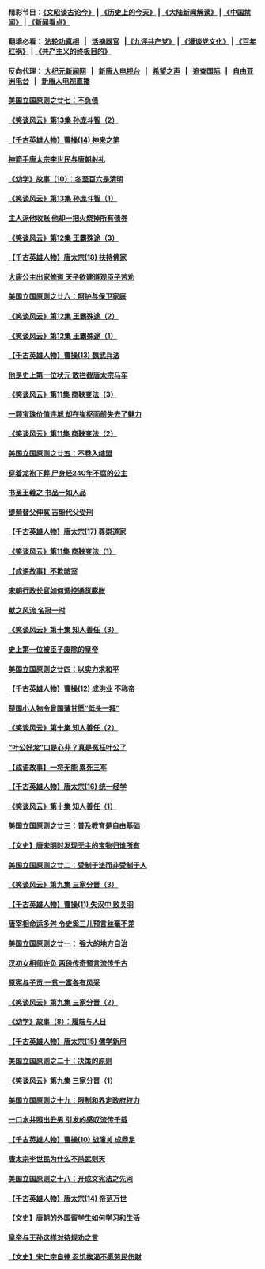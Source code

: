 #### 精彩节目：[《文昭谈古论今》](http://155.138.205.71/wenzhao) | [《历史上的今天》](http://155.138.205.71/today-in-history) | [《大陆新闻解读》](http://155.138.205.71/ntdtv-comedy) | [《中国禁闻》](http://155.138.205.71/ntdtv-news) | [《新闻看点》](http://155.138.205.71/news-insight) 

 #### 翻墙必看： [法轮功真相](http://155.138.205.71:10000/videos/truth.html) &nbsp;&nbsp;|&nbsp;&nbsp; [活摘器官](http://155.138.205.71:10000/videos/res/Organs/) &nbsp;&nbsp;|[《九评共产党》](http://155.138.205.71:10000/videos/jiuping) | [《漫谈党文化》](http://155.138.205.71:10000/videos/mtdwh) | [《百年红祸》](http://155.138.205.71:10000/videos/bnhh) | [《共产主义的终极目的》](http://155.138.205.71:10000/videos/res/zjmd) 

 #### 反向代理： [大纪元新闻网](http://155.138.205.71:10080/) &nbsp;&nbsp;|&nbsp;&nbsp; [新唐人电视台](http://155.138.205.71:8000/) &nbsp;&nbsp;|&nbsp;&nbsp; [希望之声](http://155.138.205.71:8200/) &nbsp;&nbsp;|&nbsp;&nbsp; [追查国际](http://155.138.205.71:10010/) &nbsp;&nbsp;|&nbsp;&nbsp; [自由亚洲电台](http://155.138.205.71:9800/) &nbsp;&nbsp;|&nbsp;&nbsp; [新唐人电视直播](http://155.138.205.71/) 

#### [美国立国原则之廿七：不负债](../pages/nsc975/n11060818.md?t=02280336) 

#### [《笑谈风云》第13集 孙庞斗智（2）](../pages/nsc975/n11070199.md?t=02280336) 

#### [【千古英雄人物】曹操(14) 神来之笔](../pages/nsc975/n7783346.md?t=02280336) 

#### [神箭手唐太宗李世民与唐朝射礼](../pages/nsc975/n11050034.md?t=02280336) 

#### [《幼学》故事（10）：冬至百六是清明](../pages/nsc975/n11025760.md?t=02280336) 

#### [《笑谈风云》第13集 孙庞斗智（1）](../pages/nsc975/n11070158.md?t=02280336) 

#### [主人派他收账 他却一把火烧掉所有债券](../pages/nsc975/n11070431.md?t=02280336) 

#### [《笑谈风云》第12集 王霸殊途（3）](../pages/nsc975/n11058708.md?t=02280336) 

#### [【千古英雄人物】唐太宗(18) 扶持佛家](../pages/nsc975/n8046271.md?t=02280336) 

#### [大唐公主出家修道 天子欲建道观臣子苦劝](../pages/nsc975/n11053988.md?t=02280336) 

#### [美国立国原则之廿六：呵护与保卫家庭](../pages/nsc975/n11056028.md?t=02280336) 

#### [《笑谈风云》第12集 王霸殊途（2）](../pages/nsc975/n11058661.md?t=02280336) 

#### [《笑谈风云》第12集 王霸殊途（1）](../pages/nsc975/n11058612.md?t=02280336) 

#### [【千古英雄人物】曹操(13) 魏武兵法](../pages/nsc975/n7783342.md?t=02280336) 

#### [他是史上第一位状元 敢拦截唐太宗马车](../pages/nsc975/n11064238.md?t=02280336) 

#### [《笑谈风云》第11集 商鞅变法（3）](../pages/nsc975/n11051540.md?t=02280336) 

#### [一颗宝珠价值连城 却在崔枢面前失去了魅力](../pages/nsc975/n11049666.md?t=02280336) 

#### [《笑谈风云》第11集 商鞅变法（2）](../pages/nsc975/n11051527.md?t=02280336) 

#### [美国立国原则之廿五：不卷入结盟](../pages/nsc975/n11049916.md?t=02280336) 

#### [穿着龙袍下葬 尸身经240年不腐的公主](../pages/nsc975/n11058573.md?t=02280336) 

#### [书圣王羲之 书品一如人品](../pages/nsc975/n10961724.md?t=02280336) 

#### [缇萦替父伸冤 吉翂代父受刑](../pages/nsc975/n3780463.md?t=02280336) 

#### [【千古英雄人物】唐太宗(17) 尊崇道家](../pages/nsc975/n8046261.md?t=02280336) 

#### [《笑谈风云》第11集 商鞅变法（1）](../pages/nsc975/n11051459.md?t=02280336) 

#### [【成语故事】不欺暗室](../pages/nsc975/n11056002.md?t=02280336) 

#### [宋朝行政长官如何调控通货膨胀](../pages/nsc975/n11055933.md?t=02280336) 

#### [献之风流 名冠一时](../pages/nsc975/n11011196.md?t=02280336) 

#### [《笑谈风云》第十集 知人善任（3）](../pages/nsc975/n11044990.md?t=02280336) 

#### [史上第一位被臣子废除的皇帝](../pages/nsc975/n11053637.md?t=02280336) 

#### [美国立国原则之廿四：以实力求和平](../pages/nsc975/n11046955.md?t=02280336) 

#### [【千古英雄人物】曹操(12) 成洪业 不称帝](../pages/nsc975/n7783338.md?t=02280336) 

#### [楚国小人物令曾国藩甘愿“低头一拜”](../pages/nsc975/n11013087.md?t=02280336) 

#### [《笑谈风云》第十集 知人善任（2）](../pages/nsc975/n11044937.md?t=02280336) 

#### [“叶公好龙”口是心非？真是冤枉叶公了](../pages/nsc975/n11008777.md?t=02280336) 

#### [【成语故事】一将无能 累死三军](../pages/nsc975/n11046538.md?t=02280336) 

#### [【千古英雄人物】唐太宗(16) 统一经学](../pages/nsc975/n8046259.md?t=02280336) 

#### [《笑谈风云》第十集 知人善任（1）](../pages/nsc975/n11032532.md?t=02280336) 

#### [美国立国原则之廿三：普及教育是自由基础](../pages/nsc975/n11044655.md?t=02280336) 

#### [【文史】唐宋明时发现无主的宝物归谁所有](../pages/nsc975/n11036075.md?t=02280336) 

#### [美国立国原则之廿二：受制于法而非受制于人](../pages/nsc975/n11038266.md?t=02280336) 

#### [《笑谈风云》第九集 三家分晋（3）](../pages/nsc975/n11028646.md?t=02280336) 

#### [【千古英雄人物】曹操(11) 失汉中 败关羽](../pages/nsc975/n7783328.md?t=02280336) 

#### [唐宰相命运多舛 令史奚三儿预言丝毫不差](../pages/nsc975/n334750.md?t=02280336) 

#### [美国立国原则之廿一： 强大的地方自治](../pages/nsc975/n11036069.md?t=02280336) 

#### [汉初女相师许负 两段传奇预言流传千古](../pages/nsc975/n11035453.md?t=02280336) 

#### [原宪与子贡 一贫一富各有风采](../pages/nsc975/n11013094.md?t=02280336) 

#### [《笑谈风云》第九集 三家分晋（2）](../pages/nsc975/n11028610.md?t=02280336) 

#### [《幼学》故事（8）：履端与人日](../pages/nsc975/n10990550.md?t=02280336) 

#### [【千古英雄人物】唐太宗(15) 儒学新用](../pages/nsc975/n8046225.md?t=02280336) 

#### [美国立国原则之二十：决策的原则](../pages/nsc975/n11034691.md?t=02280336) 

#### [《笑谈风云》第九集 三家分晋（1）](../pages/nsc975/n11028591.md?t=02280336) 

#### [美国立国原则之十九：限制和界定政府权力](../pages/nsc975/n11023895.md?t=02280336) 

#### [一口水井照出丑男 引发的感叹流传千载](../pages/nsc975/n11004598.md?t=02280336) 

#### [【千古英雄人物】曹操(10) 战潼关 成鼎足](../pages/nsc975/n7779963.md?t=02280336) 

#### [唐太宗李世民为什么不杀武则天](../pages/nsc975/n11034040.md?t=02280336) 

#### [美国立国原则之十八：开成文宪法之先河](../pages/nsc975/n11008526.md?t=02280336) 

#### [【千古英雄人物】唐太宗(14) 帝范万世](../pages/nsc975/n8034234.md?t=02280336) 

#### [【文史】唐朝的外国留学生如何学习和生活](../pages/nsc975/n11010825.md?t=02280336) 

#### [皇帝与王孙这样对待规劝之言](../pages/nsc975/n10994666.md?t=02280336) 

#### [【文史】宋仁宗自律 忍饥挨渴不愿劳民伤财](../pages/nsc975/n10997349.md?t=02280336) 

